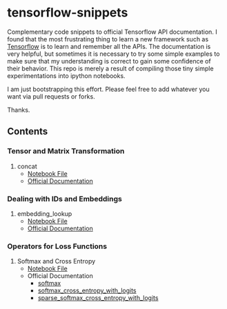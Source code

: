 # tensorflow-snippets
Complementary code snippets to official Tensorflow API documentation. I found that the most frustrating thing to learn a new framework such as [Tensorflow](https://www.tensorflow.org/versions/r0.7/api_docs/index.html) is to learn and remember all the APIs. The documentation is very helpful, but sometimes it is necessary to try some simple examples to make sure that my understanding is correct to gain some confidence of their behavior. This repo is merely a result of compiling those tiny simple experimentations into ipython notebooks.

I am just bootstrapping this effort. Please feel free to add whatever you want via pull requests or forks.

Thanks.

## Contents

### Tensor and Matrix Transformation

1. concat
   * [Notebook File](https://github.com/breakds/tensorflow-snippets/tree/master/snippets/concat.ipynb)
   * [Official Documentation](https://www.tensorflow.org/versions/r0.7/api_docs/python/array_ops.html#concat)

### Dealing with IDs and Embeddings

1. embedding_lookup
   * [Notebook File](https://github.com/breakds/tensorflow-snippets/tree/master/snippets/embedding_lookup.ipynb)
   * [Official Documentation](https://www.tensorflow.org/versions/r0.7/api_docs/python/nn.html#embedding_lookup)

### Operators for Loss Functions

1. Softmax and Cross Entropy
   *   [Notebook File](https://github.com/breakds/tensorflow-snippets/tree/master/snippets/softmax_and_cross_entropy.ipynb)
   *   Official Documentation
       * [softmax](https://www.tensorflow.org/versions/r0.7/api_docs/python/nn.html#softmax)
       * [softmax_cross_entropy_with_logits](https://www.tensorflow.org/versions/r0.7/api_docs/python/nn.html#softmax_cross_entropy_with_logits)
       * [sparse_softmax_cross_entropy_with_logits](https://www.tensorflow.org/versions/r0.7/api_docs/python/nn.html#softmax_cross_entropy_with_logits)
